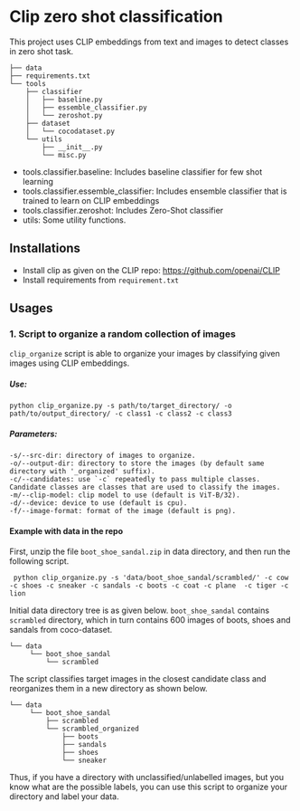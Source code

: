 # Clip zero shot classification
This project uses CLIP embeddings from text and images to detect classes in zero shot task.
```
├── data
├── requirements.txt
└── tools
    ├── classifier
    │   ├── baseline.py
    │   ├── essemble_classifier.py
    │   └── zeroshot.py
    ├── dataset
    │   └── cocodataset.py
    └── utils
        ├── __init__.py
        └── misc.py
```

* tools.classifier.baseline: Includes baseline classifier for few shot learning
* tools.classifier.essemble_classifier: Includes ensemble classifier that is trained to learn on CLIP embeddings
* tools.classifier.zeroshot: Includes Zero-Shot classifier
* utils: Some utility functions.

## Installations

* Install clip as given on the CLIP repo: https://github.com/openai/CLIP
* Install requirements from `requirement.txt`

## Usages

### 1. Script to organize a random collection of images
`clip_organize` script is able to organize your images by classifying given images using CLIP embeddings.

##### Use:
```
python clip_organize.py -s path/to/target_directory/ -o path/to/output_directory/ -c class1 -c class2 -c class3
```

##### Parameters:
```
-s/--src-dir: directory of images to organize.
-o/--output-dir: directory to store the images (by default same directory with '_organized' suffix).
-c/--candidates: use `-c` repeatedly to pass multiple classes. Candidate classes are classes that are used to classify the images.
-m/--clip-model: clip model to use (default is ViT-B/32).
-d/--device: device to use (default is cpu).
-f/--image-format: format of the image (default is png).
```

#### Example with data in the repo
First, unzip the file `boot_shoe_sandal.zip` in data directory, and then run the following script.
```
 python clip_organize.py -s 'data/boot_shoe_sandal/scrambled/' -c cow -c shoes -c sneaker -c sandals -c boots -c coat -c plane  -c tiger -c lion
```
Initial data directory tree is as given below. `boot_shoe_sandal` contains `scrambled` directory, which in turn contains 600 images of boots, shoes and sandals from coco-dataset.
```
└── data
     └── boot_shoe_sandal
         └── scrambled
```
The script classifies target images in the closest candidate class and reorganizes them in a new directory as shown below.
```
└── data
     └── boot_shoe_sandal
         ├── scrambled
         └── scrambled_organized
             ├── boots
             ├── sandals
             ├── shoes
             └── sneaker
```
Thus, if you have a directory with unclassified/unlabelled images, but you know what are the possible labels, you can use this script to organize your directory and label your data.
